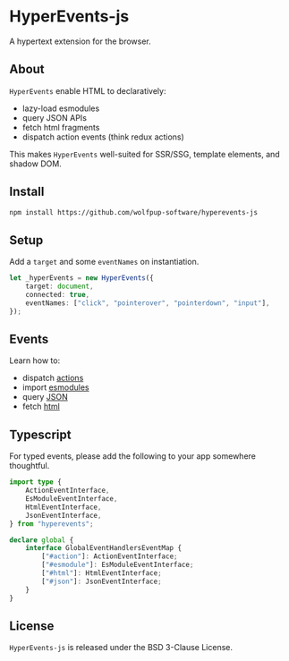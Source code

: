 # HyperEvents-js

A hypertext extension for the browser.

## About

`HyperEvents` enable HTML to declaratively:

- lazy-load esmodules
- query JSON APIs
- fetch html fragments
- dispatch action events (think redux actions)

This makes `HyperEvents` well-suited for SSR/SSG, template elements, and shadow DOM.

## Install

```html
npm install https://github.com/wolfpup-software/hyperevents-js
```

## Setup

Add a `target` and some `eventNames` on instantiation.

```ts
let _hyperEvents = new HyperEvents({
	target: document,
	connected: true,
	eventNames: ["click", "pointerover", "pointerdown", "input"],
});
```

## Events

Learn how to:

- dispatch [actions](./docs/action_events.md)
- import [esmodules](./docs/esmodule_events.md)
- query [JSON](./docs/json_events.md)
- fetch [html](./docs/html_events.md)

## Typescript

For typed events, please add the following to your app somewhere thoughtful.

```ts
import type {
	ActionEventInterface,
	EsModuleEventInterface,
	HtmlEventInterface,
	JsonEventInterface,
} from "hyperevents";

declare global {
	interface GlobalEventHandlersEventMap {
		["#action"]: ActionEventInterface;
		["#esmodule"]: EsModuleEventInterface;
		["#html"]: HtmlEventInterface;
		["#json"]: JsonEventInterface;
	}
}
```

## License

`HyperEvents-js` is released under the BSD 3-Clause License.
